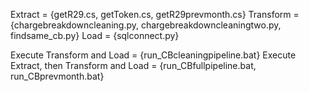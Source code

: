 Extract = {getR29.cs, getToken.cs, getR29prevmonth.cs}
Transform = {chargebreakdowncleaning.py, chargebreakdowncleaningtwo.py, findsame_cb.py}
Load = {sqlconnect.py}

Execute Transform and Load = {run_CBcleaningpipeline.bat}
Execute Extract, then Transform and Load = {run_CBfullpipeline.bat, run_CBprevmonth.bat}
